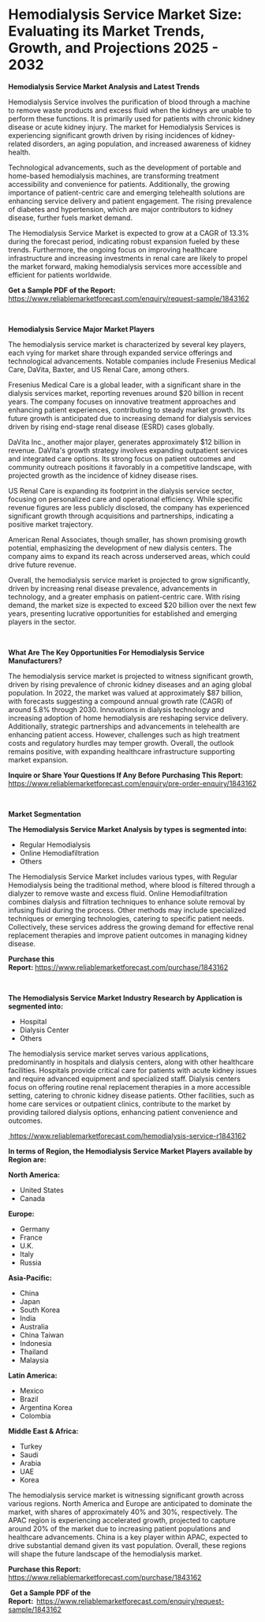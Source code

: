 <p><h1>Hemodialysis Service Market Size: Evaluating its Market Trends, Growth, and Projections 2025 - 2032</h1></p><p><strong>Hemodialysis Service Market Analysis and Latest Trends</strong></p>
<p><p>Hemodialysis Service involves the purification of blood through a machine to remove waste products and excess fluid when the kidneys are unable to perform these functions. It is primarily used for patients with chronic kidney disease or acute kidney injury. The market for Hemodialysis Services is experiencing significant growth driven by rising incidences of kidney-related disorders, an aging population, and increased awareness of kidney health.</p><p>Technological advancements, such as the development of portable and home-based hemodialysis machines, are transforming treatment accessibility and convenience for patients. Additionally, the growing importance of patient-centric care and emerging telehealth solutions are enhancing service delivery and patient engagement. The rising prevalence of diabetes and hypertension, which are major contributors to kidney disease, further fuels market demand.</p><p>The Hemodialysis Service Market is expected to grow at a CAGR of 13.3% during the forecast period, indicating robust expansion fueled by these trends. Furthermore, the ongoing focus on improving healthcare infrastructure and increasing investments in renal care are likely to propel the market forward, making hemodialysis services more accessible and efficient for patients worldwide.</p></p>
<p><strong>Get a Sample PDF of the Report:&nbsp;</strong> <a href="https://www.reliablemarketforecast.com/enquiry/request-sample/1843162?utm_campaign=3228&utm_medium=2&utm_source=Github&utm_content=ia&utm_term=14042025&utm_id=hemodialysis-service">https://www.reliablemarketforecast.com/enquiry/request-sample/1843162</a></p>
<p>&nbsp;</p>
<p><strong>Hemodialysis Service Major Market Players</strong></p>
<p><p>The hemodialysis service market is characterized by several key players, each vying for market share through expanded service offerings and technological advancements. Notable companies include Fresenius Medical Care, DaVita, Baxter, and US Renal Care, among others.</p><p>Fresenius Medical Care is a global leader, with a significant share in the dialysis services market, reporting revenues around $20 billion in recent years. The company focuses on innovative treatment approaches and enhancing patient experiences, contributing to steady market growth. Its future growth is anticipated due to increasing demand for dialysis services driven by rising end-stage renal disease (ESRD) cases globally.</p><p>DaVita Inc., another major player, generates approximately $12 billion in revenue. DaVita's growth strategy involves expanding outpatient services and integrated care options. Its strong focus on patient outcomes and community outreach positions it favorably in a competitive landscape, with projected growth as the incidence of kidney disease rises.</p><p>US Renal Care is expanding its footprint in the dialysis service sector, focusing on personalized care and operational efficiency. While specific revenue figures are less publicly disclosed, the company has experienced significant growth through acquisitions and partnerships, indicating a positive market trajectory.</p><p>American Renal Associates, though smaller, has shown promising growth potential, emphasizing the development of new dialysis centers. The company aims to expand its reach across underserved areas, which could drive future revenue.</p><p>Overall, the hemodialysis service market is projected to grow significantly, driven by increasing renal disease prevalence, advancements in technology, and a greater emphasis on patient-centric care. With rising demand, the market size is expected to exceed $20 billion over the next few years, presenting lucrative opportunities for established and emerging players in the sector.</p></p>
<p>&nbsp;</p>
<p><strong>What Are The Key Opportunities For Hemodialysis Service Manufacturers?</strong></p>
<p><p>The hemodialysis service market is projected to witness significant growth, driven by rising prevalence of chronic kidney diseases and an aging global population. In 2022, the market was valued at approximately $87 billion, with forecasts suggesting a compound annual growth rate (CAGR) of around 5.8% through 2030. Innovations in dialysis technology and increasing adoption of home hemodialysis are reshaping service delivery. Additionally, strategic partnerships and advancements in telehealth are enhancing patient access. However, challenges such as high treatment costs and regulatory hurdles may temper growth. Overall, the outlook remains positive, with expanding healthcare infrastructure supporting market expansion.</p></p>
<p><strong>Inquire or Share Your Questions If Any Before Purchasing This Report:</strong> <a href="https://www.reliablemarketforecast.com/enquiry/pre-order-enquiry/1843162?utm_campaign=3228&utm_medium=2&utm_source=Github&utm_content=ia&utm_term=14042025&utm_id=hemodialysis-service">https://www.reliablemarketforecast.com/enquiry/pre-order-enquiry/1843162</a></p>
<p>&nbsp;</p>
<p><strong>Market Segmentation</strong></p>
<p><strong>The Hemodialysis Service Market Analysis by types is segmented into:</strong></p>
<p><ul><li>Regular Hemodialysis</li><li>Online Hemodiafiltration</li><li>Others</li></ul></p>
<p><p>The Hemodialysis Service Market includes various types, with Regular Hemodialysis being the traditional method, where blood is filtered through a dialyzer to remove waste and excess fluid. Online Hemodiafiltration combines dialysis and filtration techniques to enhance solute removal by infusing fluid during the process. Other methods may include specialized techniques or emerging technologies, catering to specific patient needs. Collectively, these services address the growing demand for effective renal replacement therapies and improve patient outcomes in managing kidney disease.</p></p>
<p><strong>Purchase this Report:&nbsp;</strong><a href="https://www.reliablemarketforecast.com/purchase/1843162?utm_campaign=3228&utm_medium=2&utm_source=Github&utm_content=ia&utm_term=14042025&utm_id=hemodialysis-service">https://www.reliablemarketforecast.com/purchase/1843162</a></p>
<p>&nbsp;</p>
<p><strong>The Hemodialysis Service Market Industry Research by Application is segmented into:</strong></p>
<p><ul><li>Hospital</li><li>Dialysis Center</li><li>Others</li></ul></p>
<p><p>The hemodialysis service market serves various applications, predominantly in hospitals and dialysis centers, along with other healthcare facilities. Hospitals provide critical care for patients with acute kidney issues and require advanced equipment and specialized staff. Dialysis centers focus on offering routine renal replacement therapies in a more accessible setting, catering to chronic kidney disease patients. Other facilities, such as home care services or outpatient clinics, contribute to the market by providing tailored dialysis options, enhancing patient convenience and outcomes.</p></p>
<p><a href="https://www.reliablemarketforecast.com/hemodialysis-service-r1843162?utm_campaign=3228&utm_medium=2&utm_source=Github&utm_content=ia&utm_term=14042025&utm_id=hemodialysis-service">&nbsp;https://www.reliablemarketforecast.com/hemodialysis-service-r1843162</a></p>
<p><strong>In terms of Region, the Hemodialysis Service Market Players available by Region are:</strong></p>
<p>
    <p> <strong> North America: </strong>
        <ul>
            <li>United States</li>
            <li>Canada</li>
        </ul>
        </p> 
    <p> <strong> Europe: </strong>
        <ul>
            <li>Germany</li>
            <li>France</li>
            <li>U.K.</li>
            <li>Italy</li>
            <li>Russia</li>
        </ul>
        </p> 
    <p> <strong> Asia-Pacific: </strong>
        <ul>
            <li>China</li>
            <li>Japan</li>
            <li>South Korea</li>
            <li>India</li>
            <li>Australia</li>
            <li>China Taiwan</li>
            <li>Indonesia</li>
            <li>Thailand</li>
            <li>Malaysia</li>
        </ul>
        </p> 
    <p> <strong> Latin America: </strong>
        <ul>
            <li>Mexico</li>
            <li>Brazil</li>
            <li>Argentina Korea</li>
            <li>Colombia</li>
        </ul>
        </p> 
    <p> <strong> Middle East & Africa: </strong>
        <ul>
            <li>Turkey</li>
            <li>Saudi</li>
            <li>Arabia</li>
            <li>UAE</li>
            <li>Korea</li>
        </ul>
    </p>
    </p>
<p><p>The hemodialysis service market is witnessing significant growth across various regions. North America and Europe are anticipated to dominate the market, with shares of approximately 40% and 30%, respectively. The APAC region is experiencing accelerated growth, projected to capture around 20% of the market due to increasing patient populations and healthcare advancements. China is a key player within APAC, expected to drive substantial demand given its vast population. Overall, these regions will shape the future landscape of the hemodialysis market.</p></p>
<p><strong>Purchase this Report: </strong><a href="https://www.reliablemarketforecast.com/purchase/1843162?utm_campaign=3228&utm_medium=2&utm_source=Github&utm_content=ia&utm_term=14042025&utm_id=hemodialysis-service">https://www.reliablemarketforecast.com/purchase/1843162</a></p>
<p>&nbsp;<strong>Get a Sample PDF of the Report:&nbsp;&nbsp;</strong><a href="https://www.reliablemarketforecast.com/enquiry/request-sample/1843162?utm_campaign=3228&utm_medium=2&utm_source=Github&utm_content=ia&utm_term=14042025&utm_id=hemodialysis-service">https://www.reliablemarketforecast.com/enquiry/request-sample/1843162</a></p>
<p><strong></strong></p>
<p><p></p><p></p><p></p></p>